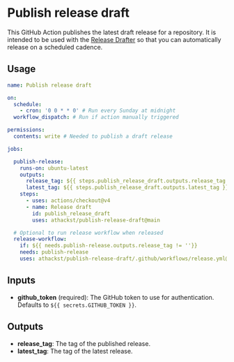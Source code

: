 # Publish release draft

This GitHub Action publishes the latest draft release for a repository. It is intended to be used with the [Release Drafter](https://github.com/release-drafter/release-drafter) so that you can automatically release on a scheduled cadence.

## Usage

```yaml
name: Publish release draft

on:
  schedule:
    - cron: '0 0 * * 0' # Run every Sunday at midnight
  workflow_dispatch: # Run if action manually triggered

permissions:
  contents: write # Needed to publish a draft release

jobs:

  publish-release:
    runs-on: ubuntu-latest
    outputs:
      release_tag: ${{ steps.publish_release_draft.outputs.release_tag }}
      latest_tag: ${{ steps.publish_release_draft.outputs.latest_tag }}
    steps:
      - uses: actions/checkout@v4
      - name: Release draft
        id: publish_release_draft
        uses: athackst/publish-release-draft@main

  # Optional to run release workflow when released
  release-workflow:
    if: ${{ needs.publish-release.outputs.release_tag != ''}}
    needs: publish-release
    uses: athackst/publish-release-draft/.github/workflows/release.yml@main
```


## Inputs

- **github_token** (required): The GitHub token to use for authentication. Defaults to `${{ secrets.GITHUB_TOKEN }}`.

## Outputs

- **release_tag**: The tag of the published release.
- **latest_tag**: The tag of the latest release.
